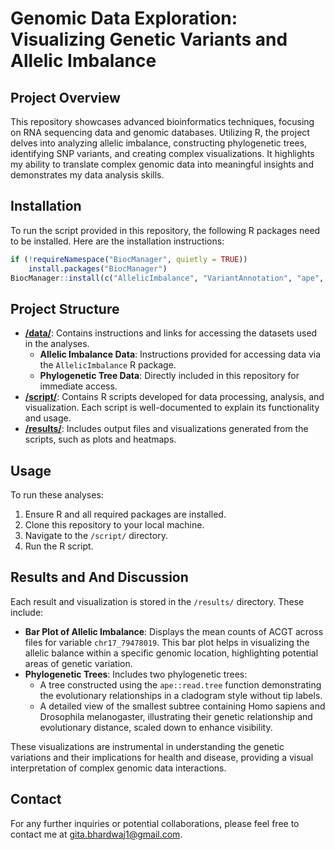 # Genomic Data Exploration: Visualizing Genetic Variants and Allelic Imbalance

## Project Overview
This repository showcases advanced bioinformatics techniques, focusing on RNA sequencing data and genomic databases. Utilizing R, the project delves into analyzing allelic imbalance, constructing phylogenetic trees, identifying SNP variants, and creating complex visualizations. It highlights my ability to translate complex genomic data into meaningful insights and demonstrates my data analysis skills.

## Installation
To run the script provided in this repository, the following R packages need to be installed. Here are the installation instructions:

```R
if (!requireNamespace("BiocManager", quietly = TRUE))
    install.packages("BiocManager")
BiocManager::install(c("AllelicImbalance", "VariantAnnotation", "ape", "ComplexHeatmap"))
```

## Project Structure
- **[/data/](data/)**: Contains instructions and links for accessing the datasets used in the analyses.
  - **Allelic Imbalance Data**: Instructions provided for accessing data via the `AllelicImbalance` R package.
  - **Phylogenetic Tree Data**: Directly included in this repository for immediate access.
- **[/script/](script/)**: Contains R scripts developed for data processing, analysis, and visualization. Each script is well-documented to explain its functionality and usage.
- **[/results/](results/)**: Includes output files and visualizations generated from the scripts, such as plots and heatmaps.

## Usage
To run these analyses:

1. Ensure R and all required packages are installed.
2. Clone this repository to your local machine.
3. Navigate to the `/script/` directory.
4. Run the R script.

## Results and And Discussion
Each result and visualization is stored in the `/results/` directory. These include:

- **Bar Plot of Allelic Imbalance**: Displays the mean counts of ACGT across files for variable `chr17_79478019`. This bar plot helps in visualizing the allelic balance within a specific genomic location, highlighting potential areas of genetic variation.
- **Phylogenetic Trees**: Includes two phylogenetic trees:
  - A tree constructed using the `ape::read.tree` function demonstrating the evolutionary relationships in a cladogram style without tip labels.
  - A detailed view of the smallest subtree containing Homo sapiens and Drosophila melanogaster, illustrating their genetic relationship and evolutionary distance, scaled down to enhance visibility.
  
These visualizations are instrumental in understanding the genetic variations and their implications for health and disease, providing a visual interpretation of complex genomic data interactions.

## Contact
For any further inquiries or potential collaborations, please feel free to contact me at gita.bhardwaj1@gmail.com.
